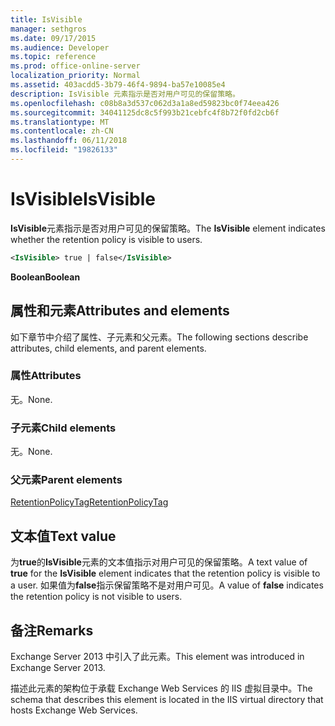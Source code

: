 ```yaml
---
title: IsVisible
manager: sethgros
ms.date: 09/17/2015
ms.audience: Developer
ms.topic: reference
ms.prod: office-online-server
localization_priority: Normal
ms.assetid: 403acdd5-3b79-46f4-9894-ba57e10085e4
description: IsVisible 元素指示是否对用户可见的保留策略。
ms.openlocfilehash: c08b8a3d537c062d3a1a8ed59823bc0f74eea426
ms.sourcegitcommit: 34041125dc8c5f993b21cebfc4f8b72f0fd2cb6f
ms.translationtype: MT
ms.contentlocale: zh-CN
ms.lasthandoff: 06/11/2018
ms.locfileid: "19826133"
---
```

# <a name="isvisible"></a><span data-ttu-id="48b7a-103">IsVisible</span><span class="sxs-lookup"><span data-stu-id="48b7a-103">IsVisible</span></span>

<span data-ttu-id="48b7a-104">**IsVisible**元素指示是否对用户可见的保留策略。</span><span class="sxs-lookup"><span data-stu-id="48b7a-104">The **IsVisible** element indicates whether the retention policy is visible to users.</span></span> 
  
```XML
<IsVisible> true | false</IsVisible>
```

 <span data-ttu-id="48b7a-105">**Boolean**</span><span class="sxs-lookup"><span data-stu-id="48b7a-105">**Boolean**</span></span>
## <a name="attributes-and-elements"></a><span data-ttu-id="48b7a-106">属性和元素</span><span class="sxs-lookup"><span data-stu-id="48b7a-106">Attributes and elements</span></span>

<span data-ttu-id="48b7a-107">如下章节中介绍了属性、子元素和父元素。</span><span class="sxs-lookup"><span data-stu-id="48b7a-107">The following sections describe attributes, child elements, and parent elements.</span></span>
  
### <a name="attributes"></a><span data-ttu-id="48b7a-108">属性</span><span class="sxs-lookup"><span data-stu-id="48b7a-108">Attributes</span></span>

<span data-ttu-id="48b7a-109">无。</span><span class="sxs-lookup"><span data-stu-id="48b7a-109">None.</span></span>
  
### <a name="child-elements"></a><span data-ttu-id="48b7a-110">子元素</span><span class="sxs-lookup"><span data-stu-id="48b7a-110">Child elements</span></span>

<span data-ttu-id="48b7a-111">无。</span><span class="sxs-lookup"><span data-stu-id="48b7a-111">None.</span></span>
  
### <a name="parent-elements"></a><span data-ttu-id="48b7a-112">父元素</span><span class="sxs-lookup"><span data-stu-id="48b7a-112">Parent elements</span></span>

[<span data-ttu-id="48b7a-113">RetentionPolicyTag</span><span class="sxs-lookup"><span data-stu-id="48b7a-113">RetentionPolicyTag</span></span>](retentionpolicytag.md)
  
## <a name="text-value"></a><span data-ttu-id="48b7a-114">文本值</span><span class="sxs-lookup"><span data-stu-id="48b7a-114">Text value</span></span>

<span data-ttu-id="48b7a-115">为**true**的**IsVisible**元素的文本值指示对用户可见的保留策略。</span><span class="sxs-lookup"><span data-stu-id="48b7a-115">A text value of **true** for the **IsVisible** element indicates that the retention policy is visible to a user.</span></span> <span data-ttu-id="48b7a-116">如果值为**false**指示保留策略不是对用户可见。</span><span class="sxs-lookup"><span data-stu-id="48b7a-116">A value of **false** indicates the retention policy is not visible to users.</span></span> 
  
## <a name="remarks"></a><span data-ttu-id="48b7a-117">备注</span><span class="sxs-lookup"><span data-stu-id="48b7a-117">Remarks</span></span>

<span data-ttu-id="48b7a-118">Exchange Server 2013 中引入了此元素。</span><span class="sxs-lookup"><span data-stu-id="48b7a-118">This element was introduced in Exchange Server 2013.</span></span>
  
<span data-ttu-id="48b7a-119">描述此元素的架构位于承载 Exchange Web Services 的 IIS 虚拟目录中。</span><span class="sxs-lookup"><span data-stu-id="48b7a-119">The schema that describes this element is located in the IIS virtual directory that hosts Exchange Web Services.</span></span>
  

